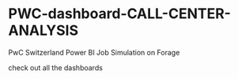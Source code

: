 # PWC-dashboard-CALL-CENTER-ANALYSIS
PwC Switzerland Power BI Job Simulation on Forage         

check out all the dashboards 
